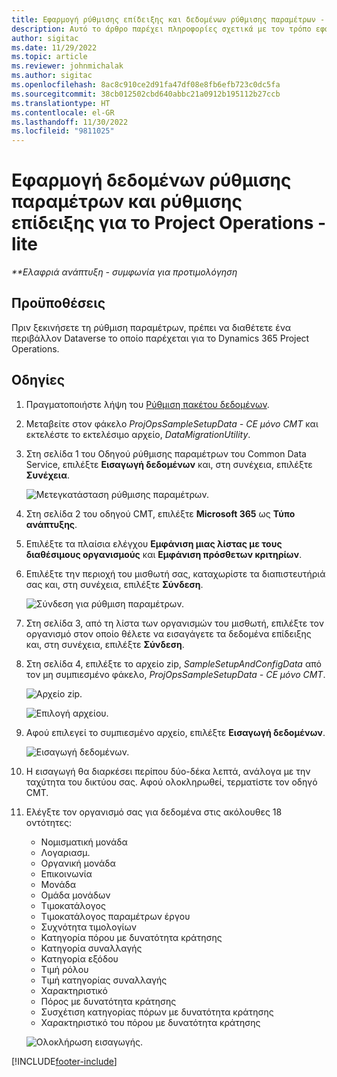 ```yaml
---
title: Εφαρμογή ρύθμισης επίδειξης και δεδομένων ρύθμισης παραμέτρων - lite
description: Αυτό το άρθρο παρέχει πληροφορίες σχετικά με τον τρόπο εφαρμογής και την εφαρμογής ρύθμισης έκδοσης επίδειξης και δεδομένων ρύθμισης παραμέτρων για το Project Operations.
author: sigitac
ms.date: 11/29/2022
ms.topic: article
ms.reviewer: johnmichalak
ms.author: sigitac
ms.openlocfilehash: 8ac8c910ce2d91fa47df08e8fb6efb723c0dc5fa
ms.sourcegitcommit: 38cb012502cbd640abbc21a0912b195112b27ccb
ms.translationtype: HT
ms.contentlocale: el-GR
ms.lasthandoff: 11/30/2022
ms.locfileid: "9811025"
---
```

# <a name="apply-demo-setup-and-configuration-data-for-project-operations---lite"></a>Εφαρμογή δεδομένων ρύθμισης παραμέτρων και ρύθμισης επίδειξης για το Project Operations - lite 

_**Ελαφριά ανάπτυξη - συμφωνία για προτιμολόγηση_



## <a name="prerequisites"></a>Προϋποθέσεις

Πριν ξεκινήσετε τη ρύθμιση παραμέτρων, πρέπει να διαθέτετε ένα περιβάλλον Dataverse το οποίο παρέχεται για το Dynamics 365 Project Operations.


## <a name="instructions"></a>Οδηγίες

1. Πραγματοποιήστε λήψη του [Ρύθμιση πακέτου δεδομένων](https://download.microsoft.com/download/3/4/1/341bf279-a64f-4baa-af31-ce624859b518/ProjOpsSampleSetupData-%20CE%20only.zip). 
1. Μεταβείτε στον φάκελο *ProjOpsSampleSetupData - CE μόνο CMT* και εκτελέστε το εκτελέσιμο αρχείο, *DataMigrationUtility*.
1. Στη σελίδα 1 του Οδηγού ρύθμισης παραμέτρων του Common Data Service, επιλέξτε **Εισαγωγή δεδομένων** και, στη συνέχεια, επιλέξτε **Συνέχεια**.

    ![Μετεγκατάσταση ρύθμισης παραμέτρων.](./media/1ConfigurationMigration.png)

1. Στη σελίδα 2 του οδηγού CMT, επιλέξτε **Microsoft 365** ως **Τύπο ανάπτυξης**.
1. Επιλέξτε τα πλαίσια ελέγχου **Εμφάνιση μιας λίστας με τους διαθέσιμους οργανισμούς** και **Εμφάνιση πρόσθετων κριτηρίων**.
1. Επιλέξτε την περιοχή του μισθωτή σας, καταχωρίστε τα διαπιστευτήριά σας και, στη συνέχεια, επιλέξτε **Σύνδεση**.

   ![Σύνδεση για ρύθμιση παραμέτρων.](./media/2ConfigurationSignin.png)

1. Στη σελίδα 3, από τη λίστα των οργανισμών του μισθωτή, επιλέξτε τον οργανισμό στον οποίο θέλετε να εισαγάγετε τα δεδομένα επίδειξης και, στη συνέχεια, επιλέξτε **Σύνδεση**.
1. Στη σελίδα 4, επιλέξτε το αρχείο zip, *SampleSetupAndConfigData* από τον μη συμπιεσμένο φάκελο, *ProjOpsSampleSetupData - CE μόνο CMT*.

   ![Αρχείο zip.](./media/3ZipFile.png)

   ![Επιλογή αρχείου.](./media/4SelectAFile.png)

1. Αφού επιλεγεί το συμπιεσμένο αρχείο, επιλέξτε **Εισαγωγή δεδομένων**.

   ![Εισαγωγή δεδομένων.](./media/5ImportData.png)

1. Η εισαγωγή θα διαρκέσει περίπου δύο-δέκα λεπτά, ανάλογα με την ταχύτητα του δικτύου σας. Αφού ολοκληρωθεί, τερματίστε τον οδηγό CMT. 
1. Ελέγξτε τον οργανισμό σας για δεδομένα στις ακόλουθες 18 οντότητες:

    -   Νομισματική μονάδα
    -   Λογαριασμ.
    -   Οργανική μονάδα
    -   Επικοινωνία
    -   Μονάδα
    -   Ομάδα μονάδων
    -   Τιμοκατάλογος
    -   Τιμοκατάλογος παραμέτρων έργου 
    -   Συχνότητα τιμολογίων
    -   Κατηγορία πόρου με δυνατότητα κράτησης
    -   Κατηγορία συναλλαγής
    -   Κατηγορία εξόδου
    -   Τιμή ρόλου
    -   Τιμή κατηγορίας συναλλαγής
    -   Χαρακτηριστικό
    -   Πόρος με δυνατότητα κράτησης
    -   Συσχέτιση κατηγορίας πόρων με δυνατότητα κράτησης
    -   Χαρακτηριστικό του πόρου με δυνατότητα κράτησης

    ![Ολοκλήρωση εισαγωγής.](./media/6CompleteImport.png)


[!INCLUDE[footer-include](../includes/footer-banner.md)]
